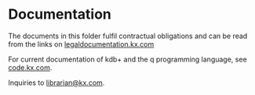 Documentation
=============

The documents in this folder fulfil contractual obligations
and can be read from the links on 
[legaldocumentation.kx.com](https://legaldocumentation.kx.com)

For current documentation of kdb+ and the q programming language, see
[code.kx.com](https://code.kx.com/q/). 

Inquiries to <librarian@kx.com>.
